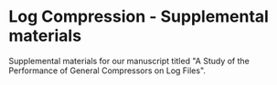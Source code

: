 # Log Compression - Supplemental materials
Supplemental materials for our manuscript titled "A Study of the Performance of General Compressors on Log Files".
